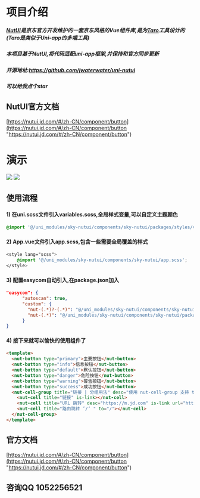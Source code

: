 # 项目介绍
##### [NutUI](https://nutui.jd.com/#/zh-CN/component/button "NutUI")是京东官方开发维护的一套京东风格的Vue组件库,是为[Taro](https://taro-docs.jd.com/taro/docs/ "Taro")工具设计的(Taro是类似于Uni-app的多端工具)


##### 本项目基于NutUI,将代码适配uni-app框架,并保持和官方同步更新


##### 开源地址:https://github.com/jwaterwater/uni-nutui
##### 可以给我点个star


## NutUI官方文档
[https://nutui.jd.com/#/zh-CN/component/button](https://nutui.jd.com/#/zh-CN/component/button "https://nutui.jd.com/#/zh-CN/component/button")



# 演示
![](https://cdn.haokui.top/chick/1/20220905/f50d2cbc858f072d479d79742917c226.jpg?imageView2/1/w/200/h/200)
![](https://cdn.haokui.top/chick/1/20220909/223445daa1bff63c05a320c23c2e44d4.png?imageView2/1/w/200/h/200)


## 使用流程
#### 1) 在uni.scss文件引入variables.scss,全局样式变量,可以自定义主题颜色
```css
@import '@/uni_modules/sky-nutui/components/sky-nutui/packages/styles/variables.scss';
```
#### 2) App.vue文件引入app.scss,包含一些需要全局覆盖的样式
```css
<style lang="scss">
    @import '@/uni_modules/sky-nutui/components/sky-nutui/app.scss';
</style>
```
#### 3) 配置easycom自动引入,在package.json加入


```json
"easycom": {
      "autoscan": true,
      "custom": {
        "nut-(.*)?-(.*)": "@/uni_modules/sky-nutui/components/sky-nutui/packages/__VUE/$1$2/index.vue",
        "nut-(.*)": "@/uni_modules/sky-nutui/components/sky-nutui/packages/__VUE/$1/index.vue"
      }
}
```
#### 4) 接下来就可以愉快的使用组件了
```html
<template>
  <nut-button type="primary">主要按钮</nut-button>
  <nut-button type="info">信息按钮</nut-button>
  <nut-button type="default">默认按钮</nut-button>
  <nut-button type="danger">危险按钮</nut-button>
  <nut-button type="warning">警告按钮</nut-button>
  <nut-button type="success">成功按钮</nut-button>
  <nut-cell-group title="链接 | 分组用法" desc="使用 nut-cell-group 支持 title desc slots">
    <nut-cell title="链接" is-link></nut-cell>
    <nut-cell title="URL 跳转" desc="https://m.jd.com" is-link url="https://m.jd.com"></nut-cell>
    <nut-cell title="路由跳转 ’/‘ " to="/"></nut-cell>
  </nut-cell-group>
</template>
```


## 官方文档
[https://nutui.jd.com/#/zh-CN/component/button](https://nutui.jd.com/#/zh-CN/component/button "https://nutui.jd.com/#/zh-CN/component/button")



## 咨询QQ 1052256521




